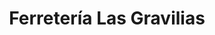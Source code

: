 ---
title: "Ferretería Las Gravilias"
url: /desamparados/ferreteria-las-gravilias-calle-nacional/
shop: Eisenwaren
---